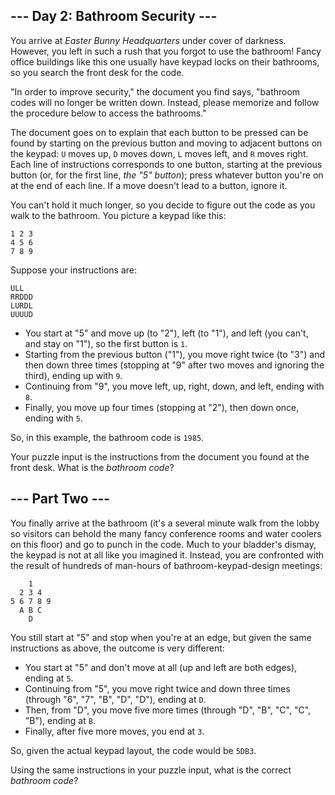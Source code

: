 <h2>--- Day 2: Bathroom Security ---</h2><p>You arrive at <em>Easter Bunny Headquarters</em> under cover of darkness. However, you left in such a rush that you forgot to use the bathroom! Fancy office buildings like this one usually have keypad locks on their bathrooms, so you search the front desk for the code.</p>
<p>"In order to improve security," the document you find says, "bathroom codes will no longer be written down.  Instead, please memorize and follow the procedure below to access the bathrooms."</p>
<p>The document goes on to explain that each button to be pressed can be found by starting on the previous button and moving to adjacent buttons on the keypad: <code>U</code> moves up, <code>D</code> moves down, <code>L</code> moves left, and <code>R</code> moves right. Each line of instructions corresponds to one button, starting at the previous button (or, for the first line, <em>the "5" button</em>); press whatever button you're on at the end of each line. If a move doesn't lead to a button, ignore it.</p>
<p>You can't hold it much longer, so you decide to figure out the code as you walk to the bathroom. You picture a keypad like this:</p>
<pre><code>1 2 3
4 5 6
7 8 9
</code></pre>
<p>Suppose your instructions are:</p>
<pre><code>ULL
RRDDD
LURDL
UUUUD
</code></pre>
<ul>
<li>You start at "5" and move up (to "2"), left (to "1"), and left (you can't, and stay on "1"), so the first button is <code>1</code>.</li>
<li>Starting from the previous button ("1"), you move right twice (to "3") and then down three times (stopping at "9" after two moves and ignoring the third), ending up with <code>9</code>.</li>
<li>Continuing from "9", you move left, up, right, down, and left, ending with <code>8</code>.</li>
<li>Finally, you move up four times (stopping at "2"), then down once, ending with <code>5</code>.</li>
</ul>
<p>So, in this example, the bathroom code is <code>1985</code>.</p>
<p>Your puzzle input is the instructions from the document you found at the front desk. What is the <em>bathroom code</em>?</p>

<h2 id="part2">--- Part Two ---</h2><p>You finally arrive at the bathroom (it's a several minute walk from the lobby so visitors can behold the many fancy conference rooms and water coolers on this floor) and go to punch in the code.  Much to your bladder's dismay, the keypad is not at all like you imagined it.  Instead, you are confronted with the result of hundreds of man-hours of <span title="User Group 143 found a diamond shape to be the most environmentally friendly.">bathroom-keypad-design meetings:</span></p>
<pre><code>    1
  2 3 4
5 6 7 8 9
  A B C
    D
</code></pre>
<p>You still start at "5" and stop when you're at an edge, but given the same instructions as above, the outcome is very different:</p>
<ul>
<li>You start at "5" and don't move at all (up and left are both edges), ending at <code>5</code>.</li>
<li>Continuing from "5", you move right twice and down three times (through "6", "7", "B", "D", "D"), ending at <code>D</code>.</li>
<li>Then, from "D", you move five more times (through "D", "B", "C", "C", "B"), ending at <code>B</code>.</li>
<li>Finally, after five more moves, you end at <code>3</code>.</li>
</ul>
<p>So, given the actual keypad layout, the code would be <code>5DB3</code>.</p>
<p>Using the same instructions in your puzzle input, what is the correct <em>bathroom code</em>?</p>
